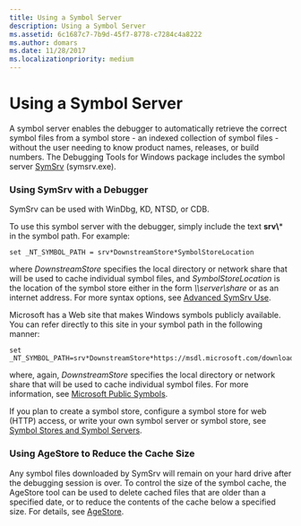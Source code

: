 ```yaml
---
title: Using a Symbol Server
description: Using a Symbol Server
ms.assetid: 6c1687c7-7b9d-45f7-8778-c7284c4a8222
ms.author: domars
ms.date: 11/28/2017
ms.localizationpriority: medium
---
```


# Using a Symbol Server


A symbol server enables the debugger to automatically retrieve the correct symbol files from a symbol store - an indexed collection of symbol files - without the user needing to know product names, releases, or build numbers. The Debugging Tools for Windows package includes the symbol server [SymSrv](symsrv.md) (symsrv.exe).

### <span id="using_symsrv_with_a_debugger"></span><span id="USING_SYMSRV_WITH_A_DEBUGGER"></span>Using SymSrv with a Debugger

SymSrv can be used with WinDbg, KD, NTSD, or CDB.

To use this symbol server with the debugger, simply include the text **srv\\*** in the symbol path. For example:

```console
set _NT_SYMBOL_PATH = srv*DownstreamStore*SymbolStoreLocation
```

where *DownstreamStore* specifies the local directory or network share that will be used to cache individual symbol files, and *SymbolStoreLocation* is the location of the symbol store either in the form *\\\\server\\share* or as an internet address. For more syntax options, see [Advanced SymSrv Use](advanced-symsrv-use.md).

Microsoft has a Web site that makes Windows symbols publicly available. You can refer directly to this site in your symbol path in the following manner:

```console
set _NT_SYMBOL_PATH=srv*DownstreamStore*https://msdl.microsoft.com/download/symbols
```

where, again, *DownstreamStore* specifies the local directory or network share that will be used to cache individual symbol files. For more information, see [Microsoft Public Symbols](microsoft-public-symbols.md).

If you plan to create a symbol store, configure a symbol store for web (HTTP) access, or write your own symbol server or symbol store, see [Symbol Stores and Symbol Servers](symbol-stores-and-symbol-servers.md).

### <span id="using_agestore_to_reduce_the_cache_size"></span><span id="USING_AGESTORE_TO_REDUCE_THE_CACHE_SIZE"></span>Using AgeStore to Reduce the Cache Size

Any symbol files downloaded by SymSrv will remain on your hard drive after the debugging session is over. To control the size of the symbol cache, the AgeStore tool can be used to delete cached files that are older than a specified date, or to reduce the contents of the cache below a specified size. For details, see [AgeStore](agestore.md).

 

 





